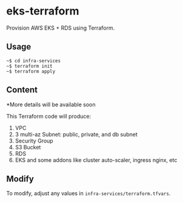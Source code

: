 # eks-terraform

Provision AWS EKS + RDS using Terraform.

## Usage

```
~$ cd infra-services
~$ terraform init
~$ terraform apply
```

## Content

*More details will be available soon

This Terraform code will produce:
1. VPC
2. 3 multi-az Subnet: public, private, and db subnet
3. Security Group
4. S3 Bucket
5. RDS
6. EKS and some addons like cluster auto-scaler, ingress nginx, etc

## Modify

To modify, adjust any values in `infra-services/terraform.tfvars`.